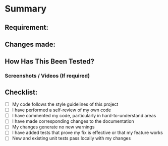 <!-- Add the issue/ticket number if available -->

# Summary

## Requirement:

<!-- The Acceptance Criteria/ Requirements for which this PR is created -->

## Changes made:

<!-- Details of the changes made -->

## How Has This Been Tested?

<!-- Add details of how these changes have been tested -->

### Screenshots / Videos (If required)

## Checklist:

- [ ] My code follows the style guidelines of this project
- [ ] I have performed a self-review of my own code
- [ ] I have commented my code, particularly in hard-to-understand areas
- [ ] I have made corresponding changes to the documentation
- [ ] My changes generate no new warnings
- [ ] I have added tests that prove my fix is effective or that my feature works
- [ ] New and existing unit tests pass locally with my changes
